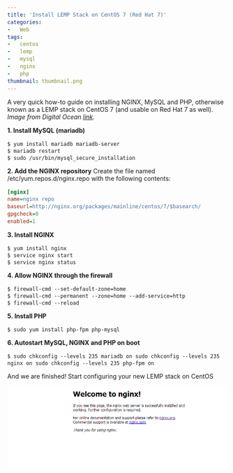 ```yaml
---
title: 'Install LEMP Stack on CentOS 7 (Red Hat 7)'
categories:
-   Web
tags:
-   centos
-   lemp
-   mysql
-   nginx
-   php
thumbnail: thumbnail.png
---
```


A very quick how-to guide on installing NGINX, MySQL and PHP, otherwise known as a LEMP stack on CentOS 7 (and usable on Red Hat 7 as well). _Image from Digital Ocean [link](https://twitter.com/digitalocean/status/496697898248065025)._

<!-- more -->

**1. Install MySQL (mariadb)**

```shell-session
$ yum install mariadb mariadb-server
$ mariadb restart
$ sudo /usr/bin/mysql_secure_installation
```

**2. Add the NGINX repository** Create the file named /etc/yum.repos.d/nginx.repo with the following contents:

```ini
[nginx]
name=nginx repo
baseurl=http://nginx.org/packages/mainline/centos/7/$basearch/
gpgcheck=0
enabled=1
```

**3. Install NGINX**

```shell-session
$ yum install nginx
$ service nginx start
$ service nginx status
```

**4. Allow NGINX through the firewall**

```shell-session
$ firewall-cmd --set-default-zone=home
$ firewall-cmd --permanent --zone=home --add-service=http
$ firewall-cmd --reload
```

**5. Install PHP**

```shell-session
$ sudo yum install php-fpm php-mysql
```

**6. Autostart MySQL, NGINX and PHP on boot**

```shell-session
$ sudo chkconfig --levels 235 mariadb on sudo chkconfig --levels 235 nginx on sudo chkconfig --levels 235 php-fpm on
```

And we are finished! Start configuring your new LEMP stack on CentOS

![nginx-success](successsss.png)
